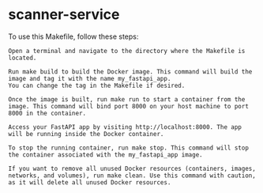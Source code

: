 # scanner-service

To use this Makefile, follow these steps:

    Open a terminal and navigate to the directory where the Makefile is located.

    Run make build to build the Docker image. This command will build the image and tag it with the name my_fastapi_app. 
    You can change the tag in the Makefile if desired.

    Once the image is built, run make run to start a container from the image. This command will bind port 8000 on your host machine to port 8000 in the container.

    Access your FastAPI app by visiting http://localhost:8000. The app will be running inside the Docker container.

    To stop the running container, run make stop. This command will stop the container associated with the my_fastapi_app image.

    If you want to remove all unused Docker resources (containers, images, networks, and volumes), run make clean. Use this command with caution, as it will delete all unused Docker resources.